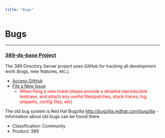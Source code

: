 ```yaml
---
title: "Bugs"
---
```


# Bugs
------

### [389-ds-base Project](https://github.com/389ds/389-ds-base/)

The 389 Directory Server project uses GitHub for tracking all development work (bugs, new features, etc.).

-   [Access GitHub](https://github.com/389ds/389-ds-base/)
-   [File a New Issue](https://github.com/389ds/389-ds-base/issues/new)
    - <font color="RED">When filing a new ticket please provide a detailed reproducible testcase, and attach any useful files(patches, stack traces, log snippets, config files, etc)</font>

The old bug system is Red Hat Bugzilla <http://bugzilla.redhat.com/bugzilla> - information about old bugs can be found there

-   Classification: Community
-   Product: 389
